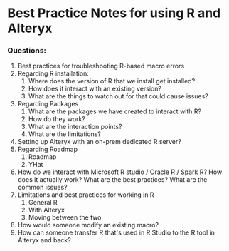 # Best Practice Notes for using R and Alteryx

### Questions:
1. Best practices for troubleshooting R-based macro errors
2. Regarding R installation:
    1. Where does the version of R that we install get installed?
    2. How does it interact with an existing version?
    3. What are the things to watch out for that could cause issues?
3. Regarding Packages
    1. What are the packages we have created to interact with R?
    2. How do they work?
    3. What are the interaction points?
    4. What are the limitations?
4. Setting up Alteryx with an on-prem dedicated R server?
5. Regarding Roadmap
    1. Roadmap
    2. YHat
6. How do we interact with Microsoft R studio / Oracle R / Spark R?  How does it actually work?  What are the best practices?  What are the common issues?
7. Limitations and best practices for working in R
    1. General R
    2. With Alteryx
    3. Moving between the two
8. How would someone modify an existing macro?
9. How can someone transfer R that's used in R Studio to the R tool in Alteryx and back?
